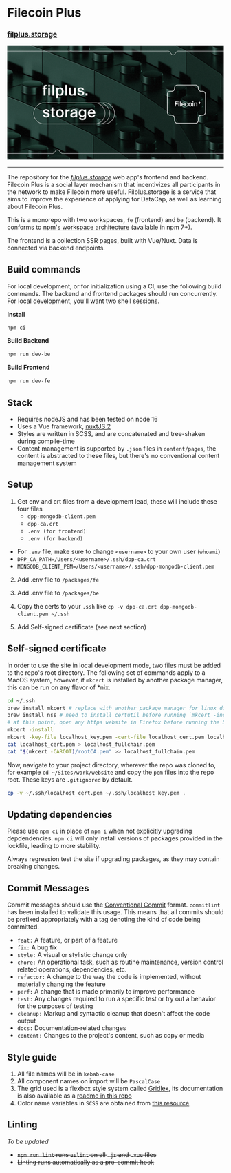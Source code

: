 # Filecoin Plus
### [filplus.storage](https://filplus.storage)

![FilPlus.Storage graph image](packages/fe/static/images/open-graph-image-general.png)

***

The repository for the _[filplus.storage](https://filplus.storage)_ web app's frontend and backend. Filecoin Plus is a social layer mechanism that incentivizes all participants in the network to make Filecoin more useful. Filplus.storage is a service that aims to improve the experience of applying for DataCap, as well as learning about Filecoin Plus.

This is a monorepo with two workspaces, `fe` (frontend) and `be` (backend). It conforms to [npm's workspace architecture](https://docs.npmjs.com/cli/v7/using-npm/workspaces) (available in npm 7+).

The frontend is a collection SSR pages, built with Vue/Nuxt. Data is connected via backend endpoints.


## Build commands

For local development, or for initialization using a CI, use the following build commands. The backend and frontend packages should run concurrently. For local development, you'll want two shell sessions.

**Install**

```bash
npm ci
```

**Build Backend**

```bash
npm run dev-be
```

**Build Frontend**

```bash
npm run dev-fe
```

## Stack

- Requires nodeJS and has been tested on node 16
- Uses a Vue framework, [nuxtJS 2](https://nuxtjs.org/)
- Styles are written in SCSS, and are concatenated and tree-shaken during compile-time
- Content management is supported by `.json` files in `content/pages`, the content is abstracted to these files, but there's no conventional content management system


## Setup

1. Get env and crt files from a development lead, these will include these four files
    - `dpp-mongodb-client.pem`
    - `dpp-ca.crt`
    - `.env (for frontend)`
    - `.env (for backend)`
  - For `.env` file, make sure to change `<username>` to your own user (`whoami`)
  - `DPP_CA_PATH=/Users/<username>/.ssh/dpp-ca.crt`
  - `MONGODB_CLIENT_PEM=/Users/<username>/.ssh/dpp-mongodb-client.pem`

2. Add .env file to `/packages/fe`

3. Add .env file to `/packages/be`

4. Copy the certs to your `.ssh` like `cp -v dpp-ca.crt dpp-mongodb-client.pem ~/.ssh`

5. Add Self-signed certificate (see next section)


## Self-signed certificate

In order to use the site in local development mode, two files must be added to the repo's root directory. The following set of commands apply to a MacOS system, however, if `mkcert` is installed by another package manager, this can be run on any flavor of *nix. 

```zsh
cd ~/.ssh
brew install mkcert # replace with another package manager for linux distro
brew install nss # need to install certutil before running `mkcert -install` so the CA can be automatically installed in Firefox
# at this point, open any https website in Firefox before running the below commands
mkcert -install
mkcert -key-file localhost_key.pem -cert-file localhost_cert.pem localhost 127.0.0.1
cat localhost_cert.pem > localhost_fullchain.pem
cat "$(mkcert -CAROOT)/rootCA.pem" >> localhost_fullchain.pem
```

Now, navigate to your project directory, wherever the repo was cloned to, for example `cd ~/Sites/work/website` and copy the `pem` files into the repo root. These keys are `.gitignored` by default.

```zsh
cp -v ~/.ssh/localhost_cert.pem ~/.ssh/localhost_key.pem .
```

## Updating dependencies

Please use `npm ci` in place of `npm i` when not explicitly upgrading depdendencies. `npm ci` will only install versions of packages provided in the lockfile, leading to more stability. 

Always regression test the site if upgrading packages, as they may contain breaking changes.


## Commit Messages

Commit messages should use the [Conventional Commit](https://www.conventionalcommits.org/en/v1.0.0/) format. `commitlint` has been installed to validate this usage. This means that all commits should be prefixed appropriately with a tag denoting the kind of code being committed.

- `feat:` A feature, or part of a feature
- `fix:` A bug fix
- `style:` A visual or stylistic change only
- `chore:` An operational task, such as routine maintenance, version control related operations, dependencies, etc.
- `refactor:` A change to the way the code is implemented, without materially changing the feature
- `perf:` A change that is made primarily to improve performance
- `test:` Any changes required to run a specific test or try out a behavior for the purposes of testing
- `cleanup:` Markup and syntactic cleanup that doesn't affect the code output
- `docs:` Documentation-related changes
- `content:` Changes to the project's content, such as copy or media


## Style guide

1. All file names will be in `kebab-case`
2. All component names on import will be `PascalCase`
3. The grid used is a flexbox style system called [Gridlex](https://gridlex.devlint.fr/), its documentation is also available as a [readme in this repo](packages/site/assets/scss/grid/README.md)
4. Color name variables in `SCSS` are obtained from [this resource](https://chir.ag/projects/name-that-color/)


## Linting

_To be updated_

- ~~`npm run lint` runs `eslint` on all `.js` and `.vue` files~~
- ~~Linting runs automatically as a pre-commit hook~~
